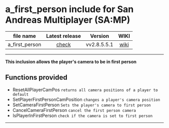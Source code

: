 # a_first_person include for San Andreas Multiplayer (SA:MP)

| file name | Latest release | Version | WIKI |
| :---: | :---: | :---: | :---: |
| a_first_person | [check](https://github.com/zHypezinXzL/include-a_first_person.inc/releases/tag/a_first_person-v2.8.5.5.1) | vv2.8.5.5.1 | [wiki](https://github.com/zHypezinXzL/include-a_first_person.inc/wiki) |

-------------------------------------------------

**This inclusion allows the player's camera to be in first person**

**Functions provided**
-----------------------------------

 - ResetAllPlayerCamPos `returns all camera positions of a player to default`
 - SetPlayerFirstPersonCamPosition `changes a player's camera position`
 - SetCameraFirstPerson `Sets the player's camera to first person`
 - CancelCameraFirstPerson `cancel the first person camera`
 - IsPlayerInFirstPerson `check if the camera is set to first person`

-----------------------------------

